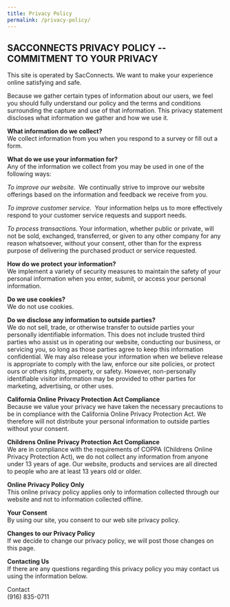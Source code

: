 ```yaml
---
title: Privacy Policy
permalink: /privacy-policy/
---
```

## SACCONNECTS PRIVACY POLICY -- COMMITMENT TO YOUR PRIVACY

This site is operated by SacConnects. We want to make your experience online satisfying and safe.

Because we gather certain types of information about our users, we feel you should fully understand our policy and the terms and conditions surrounding the capture and use of that information. This privacy statement discloses what information we gather and how we use it.

**What information do we collect? **\
We collect information from you when you respond to a survey or fill out a form.

**What do we use your information for?**\
Any of the information we collect from you may be used in one of the following ways:

*To improve our website. * We continually strive to improve our website offerings based on the information and feedback we receive from you.

*To improve customer service.*  Your information helps us to more effectively respond to your customer service requests and support needs.

*To process transactions.* Your information, whether public or private, will not be sold, exchanged, transferred, or given to any other company for any reason whatsoever, without your consent, other than for the express purpose of delivering the purchased product or service requested.

**How do we protect your information? **\
We implement a variety of security measures to maintain the safety of your personal information when you enter, submit, or access your personal information.

**Do we use cookies?**\
We do not use cookies.

**Do we disclose any information to outside parties?**\
We do not sell, trade, or otherwise transfer to outside parties your personally identifiable information. This does not include trusted third parties who assist us in operating our website, conducting our business, or servicing you, so long as those parties agree to keep this information confidential. We may also release your information when we believe release is appropriate to comply with the law, enforce our site policies, or protect ours or others rights, property, or safety. However, non-personally identifiable visitor information may be provided to other parties for marketing, advertising, or other uses.

**California Online Privacy Protection Act Compliance **\
Because we value your privacy we have taken the necessary precautions to be in compliance with the California Online Privacy Protection Act. We therefore will not distribute your personal information to outside parties without your consent.

**Childrens Online Privacy Protection Act Compliance**\
We are in compliance with the requirements of COPPA (Childrens Online Privacy Protection Act), we do not collect any information from anyone under 13 years of age. Our website, products and services are all directed to people who are at least 13 years old or older.

**Online Privacy Policy Only**\
This online privacy policy applies only to information collected through our website and not to information collected offline.

**Your Consent**\
By using our site, you consent to our web site privacy policy.

**Changes to our Privacy Policy**\
If we decide to change our privacy policy, we will post those changes on this page.

**Contacting Us**\
If there are any questions regarding this privacy policy you may contact us using the information below.

Contact\
(916) 835-0711